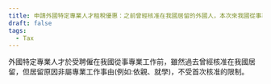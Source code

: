 ```yaml
---
title: 申請外國特定專業人才租稅優惠：之前曾經核准在我國居留的外國人，本次來我國從事專業工作是否符合「因工作而首次核准在我國居留」的規定?
draft: false
tags:
  - Tax
---
```

外國特定專業人才於受聘僱在我國從事專業工作前，雖然過去曾經核准在我國居留，但居留原因非屬專業工作事由(例如:依親、就學)，不受首次核准的限制。